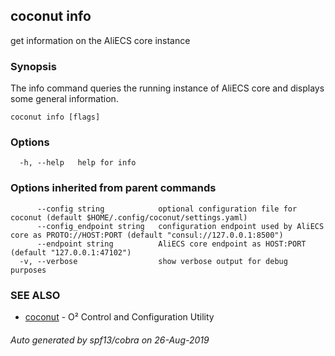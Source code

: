 ## coconut info

get information on the AliECS core instance

### Synopsis

The info command queries the running instance of AliECS core and
displays some general information.

```
coconut info [flags]
```

### Options

```
  -h, --help   help for info
```

### Options inherited from parent commands

```
      --config string            optional configuration file for coconut (default $HOME/.config/coconut/settings.yaml)
      --config_endpoint string   configuration endpoint used by AliECS core as PROTO://HOST:PORT (default "consul://127.0.0.1:8500")
      --endpoint string          AliECS core endpoint as HOST:PORT (default "127.0.0.1:47102")
  -v, --verbose                  show verbose output for debug purposes
```

### SEE ALSO

* [coconut](coconut.md)	 - O² Control and Configuration Utility

###### Auto generated by spf13/cobra on 26-Aug-2019
